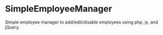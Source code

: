 # SimpleEmployeeManager

Simple employee manager to add/edit/disable employees using php, js, and jQuery.
